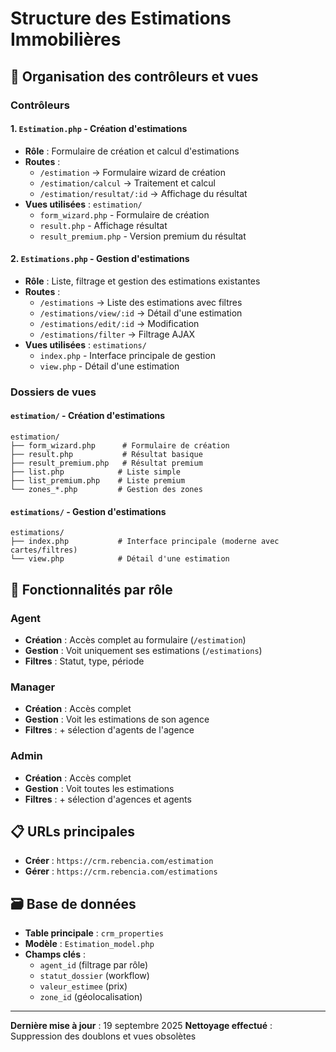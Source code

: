 # Structure des Estimations Immobilières

## 📁 Organisation des contrôleurs et vues

### Contrôleurs

#### 1. `Estimation.php` - Création d'estimations
- **Rôle** : Formulaire de création et calcul d'estimations
- **Routes** :
  - `/estimation` → Formulaire wizard de création
  - `/estimation/calcul` → Traitement et calcul
  - `/estimation/resultat/:id` → Affichage du résultat
- **Vues utilisées** : `estimation/`
  - `form_wizard.php` - Formulaire de création
  - `result.php` - Affichage résultat
  - `result_premium.php` - Version premium du résultat

#### 2. `Estimations.php` - Gestion d'estimations  
- **Rôle** : Liste, filtrage et gestion des estimations existantes
- **Routes** :
  - `/estimations` → Liste des estimations avec filtres
  - `/estimations/view/:id` → Détail d'une estimation
  - `/estimations/edit/:id` → Modification
  - `/estimations/filter` → Filtrage AJAX
- **Vues utilisées** : `estimations/`
  - `index.php` - Interface principale de gestion
  - `view.php` - Détail d'une estimation

### Dossiers de vues

#### `estimation/` - Création d'estimations
```
estimation/
├── form_wizard.php      # Formulaire de création
├── result.php           # Résultat basique  
├── result_premium.php   # Résultat premium
├── list.php            # Liste simple
├── list_premium.php    # Liste premium
└── zones_*.php         # Gestion des zones
```

#### `estimations/` - Gestion d'estimations
```
estimations/
├── index.php           # Interface principale (moderne avec cartes/filtres)
└── view.php            # Détail d'une estimation
```

## 🔧 Fonctionnalités par rôle

### Agent
- **Création** : Accès complet au formulaire (`/estimation`)
- **Gestion** : Voit uniquement ses estimations (`/estimations`)
- **Filtres** : Statut, type, période

### Manager  
- **Création** : Accès complet 
- **Gestion** : Voit les estimations de son agence
- **Filtres** : + sélection d'agents de l'agence

### Admin
- **Création** : Accès complet
- **Gestion** : Voit toutes les estimations
- **Filtres** : + sélection d'agences et agents

## 📋 URLs principales

- **Créer** : `https://crm.rebencia.com/estimation`
- **Gérer** : `https://crm.rebencia.com/estimations`

## 🗃️ Base de données

- **Table principale** : `crm_properties`
- **Modèle** : `Estimation_model.php`
- **Champs clés** : 
  - `agent_id` (filtrage par rôle)
  - `statut_dossier` (workflow)
  - `valeur_estimee` (prix)
  - `zone_id` (géolocalisation)

---
**Dernière mise à jour** : 19 septembre 2025
**Nettoyage effectué** : Suppression des doublons et vues obsolètes
